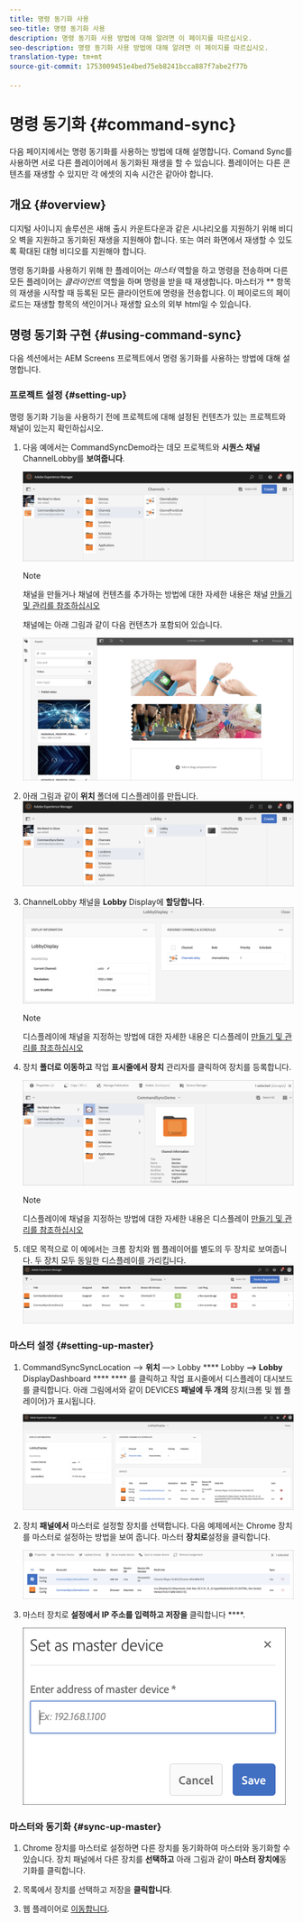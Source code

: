 ```yaml
---
title: 명령 동기화 사용
seo-title: 명령 동기화 사용
description: 명령 동기화 사용 방법에 대해 알려면 이 페이지를 따르십시오.
seo-description: 명령 동기화 사용 방법에 대해 알려면 이 페이지를 따르십시오.
translation-type: tm+mt
source-git-commit: 1753009451e4bed75eb8241bcca887f7abe2f77b

---
```



# 명령 동기화 {#command-sync}

다음 페이지에서는 명령 동기화를 사용하는 방법에 대해 설명합니다. Comand Sync를 사용하면 서로 다른 플레이어에서 동기화된 재생을 할 수 있습니다. 플레이어는 다른 콘텐츠를 재생할 수 있지만 각 에셋의 지속 시간은 같아야 합니다.

## 개요 {#overview}

디지털 사이니지 솔루션은 새해 출시 카운트다운과 같은 시나리오를 지원하기 위해 비디오 벽을 지원하고 동기화된 재생을 지원해야 합니다. 또는 여러 화면에서 재생할 수 있도록 확대된 대형 비디오를 지원해야 합니다.

명령 동기화를 사용하기 위해 한 플레이어는 *마스터* 역할을 하고 명령을 전송하며 다른 모든 플레이어는 *클라이언트* 역할을 하며 명령을 받을 때 재생합니다. 마스터가 ** 항목의 재생을 시작할 때 등록된 모든 클라이언트에 명령을 전송합니다. 이 페이로드의 페이로드는 재생할 항목의 색인이거나 재생할 요소의 외부 html일 수 있습니다.

## 명령 동기화 구현 {#using-command-sync}

다음 섹션에서는 AEM Screens 프로젝트에서 명령 동기화를 사용하는 방법에 대해 설명합니다.

### 프로젝트 설정 {#setting-up}

명령 동기화 기능을 사용하기 전에 프로젝트에 대해 설정된 컨텐츠가 있는 프로젝트와 채널이 있는지 확인하십시오.

1. 다음 예에서는 CommandSyncDemo라는 데모 프로젝트와 **시퀀스 채널** ChannelLobby를 **보여줍니다**.

   ![image1](assets/command-sync1.png)

   >[!NOTE]
   >
   >채널을 만들거나 채널에 컨텐츠를 추가하는 방법에 대한 자세한 내용은 채널 [만들기 및 관리를 참조하십시오](/help/user-guide/managing-channels.md)

   채널에는 아래 그림과 같이 다음 컨텐츠가 포함되어 있습니다.

   ![image1](assets/command-sync2.png)

1. 아래 그림과 같이 **위치** 폴더에 디스플레이를 만듭니다.
   ![image1](assets/command-sync3.png)

1. ChannelLobby 채널을 **Lobby** Display에 **할당합니다**.
   ![image1](assets/command-sync4.png)

   >[!NOTE]
   >
   >디스플레이에 채널을 지정하는 방법에 대한 자세한 내용은 디스플레이 [만들기 및 관리를 참조하십시오](/help/user-guide/managing-displays.md)

1. 장치 **폴더로 이동하고** 작업 **표시줄에서 장치** 관리자를 클릭하여 장치를 등록합니다.

   ![image1](assets/command-sync5.png)

   >[!NOTE]
   >
   >디스플레이에 채널을 지정하는 방법에 대한 자세한 내용은 디스플레이 [만들기 및 관리를 참조하십시오](/help/user-guide/managing-displays.md)

1. 데모 목적으로 이 예에서는 크롬 장치와 웹 플레이어를 별도의 두 장치로 보여줍니다. 두 장치 모두 동일한 디스플레이를 가리킵니다.
   ![image1](assets/command-sync6.png)

### 마스터 설정 {#setting-up-master}

1. CommandSyncSyncLocation —> **위치** —> Lobby **** Lobby **—> Lobby** DisplayDashboard **** **** 를 클릭하고 작업 표시줄에서 디스플레이 대시보드를 클릭합니다.
아래 그림에서와 같이 DEVICES **패널에 두 개의** 장치(크롬 및 웹 플레이어)가 표시됩니다.

   ![image1](assets/command-sync7.png)

1. 장치 **패널에서** 마스터로 설정할 장치를 선택합니다. 다음 예제에서는 Chrome 장치를 마스터로 설정하는 방법을 보여 줍니다. 마스터 **장치로**&#x200B;설정을 클릭합니다.

   ![image1](assets/command-sync8.png)

1. 마스터 장치로 **설정에서 IP 주소를 입력하고 저장을** 클릭합니다 ****.

   ![image1](assets/command-sync9.png)

### 마스터와 동기화 {#sync-up-master}

1. Chrome 장치를 마스터로 설정하면 다른 장치를 동기화하여 마스터와 동기화할 수 있습니다.
장치 패널에서 다른 장치를 **선택하고** 아래 그림과 같이 **마스터 장치에**&#x200B;동기화를 클릭합니다.

1. 목록에서 장치를 선택하고 저장을 **클릭합니다**.


1. 웹 플레이어로 [이동합니다](http://localhost:4502/screens/player.html).





